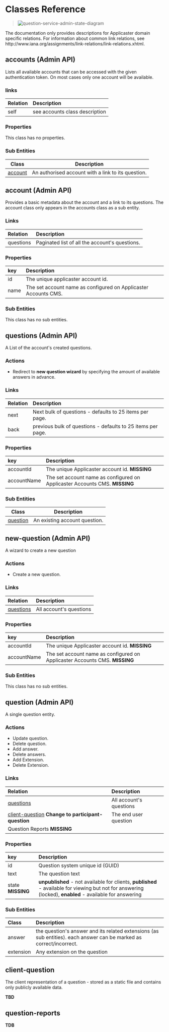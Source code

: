 # Classes Reference
> ![question-service-admin-state-diagram](/images/question-service-admin-state-diagram.png)

<aside class="notice">
The documentation only provides descriptions for Applicaster domain specific relations. For information about common link relations, see http://www.iana.org/assignments/link-relations/link-relations.xhtml.
</aside>

## accounts (Admin API)

Lists all available accounts that can be accessed with the given authentication
token.
On most cases only one account will be available.

### links
| Relation | Description |
| :-- | :-- |
| self | see accounts class description |


### Properties

This class has no properties.

### Sub Entities

| Class | Description |
| -- | -- |
| [account](#account-admin-api-) | An authorised account with a link to its question.


## account (Admin API)

Provides a basic metadata about the account and a link to its questions. The account class only appears in the accounts class as a sub entity.
### Links

| Relation | Description |
| :-- | :-- |
| questions | Paginated list of all the account's questions. |

### Properties

| key | Description  |
| :-- | :-- |
| id | The unique applicaster account id.|
| name | The set account name as configured on Applicaster Accounts CMS. |

### Sub Entities

This class has no sub entities.

## questions (Admin API)

A List of the account's created questions.

### Actions

* Redirect to **new question wizard** by specifying the amount of available answers in advance.

### Links

| Relation | Description |
| :-- | :-- |
| next | Next bulk of questions - defaults to 25 items per page. |
| back | previous bulk of questions - defaults to 25 items per page. |

### Properties

| key | Description  |
| :-- | :-- |
| accountId | The unique Applicaster account id. **MISSING**|
| accountName | The set account name as configured on Applicaster Accounts CMS. **MISSING** |

### Sub Entities

| Class | Description |
| -- | -- |
| [question](#question-admin-api-) | An existing account question.


## new-question (Admin API)


A wizard to create a new question

### Actions

* Create a new question.

### Links

| Relation | Description |
| :-- | :-- |
| [questions](#questions-admin-api-) | All account's questions |


### Properties

| key | Description  |
| :-- | :-- |
| accountId | The unique Applicaster account id. **MISSING**|
| accountName | The set account name as configured on Applicaster Accounts CMS. **MISSING** |

### Sub Entities

This class has no sub entities.

## question (Admin API)

A single question entity.

### Actions

* Update question.
* Delete question.
* Add answer.
* Delete answers.
* Add Extension.
* Delete Extension.

### Links

| Relation | Description |
| :-- | :-- |
| [questions](#questions-admin-api-) | All account's questions |
| [client-question](client-question) **Change to participant-question** | The end user question|
| Question Reports **MISSING** | ||


### Properties

| key | Description  |
| :-- | :-- |
| id | Question system unique id (GUID)|
| text | The question text |
| state **MISSING** | **unpublished** - not available for clients, **published** - available for viewing but not for answering (locked), **enabled** - available for answering |


### Sub Entities

| Class | Description |
| :-- | :-- |
| answer | the question's answer and its related extensions (as sub entities). each answer can be marked as correct/incorrect. |
| extension | Any extension on the question |


## client-question
The client representation of a question - stored as a static file and contains only publicly available data.

**TBD**

## question-reports

**TDB**
